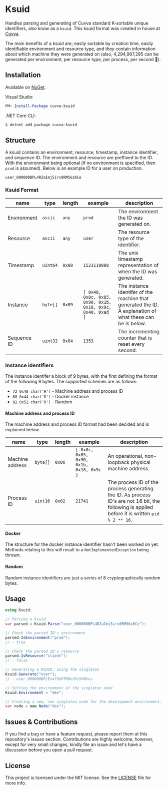 # Ksuid

Handles parsing and generating of Cuvva standard K-sortable unique identifiers, also know as a `ksuid`. This ksuid format was created in house at [Cuvva](https://github.com/cuvva).

The main benefits of a ksuid are; easily sortable by creation time, easily identifiable environment and resource type, and they contain information about which machine they were generated on (also, 4,294,967,295 can be generated per environment, per resource type, per process, per second 🎉).

## Installation

Available on [NuGet](https://www.nuget.org/packages/cuvva-ksuid/).

Visual Studio:

```powershell
PM> Install-Package cuvva-ksuid
```

.NET Core CLI:

```bash
$ dotnet add package cuvva-ksuid
```

## Structure

A ksuid contains an environment, resource, timestamp, instance identifier, and sequence ID. The environment and resource are preffixed to the ID. With the environment being optional (if no environment is specified, then `prod` is assumed). Below is an example ID for a user on production.

`user_000000BPL4RZaImj5irv0RM56z6Ce`

### Ksuid Format

| name | type | length | example | description |
| ---- | ---- | ------ | ------- | ----------- |
| Environment | `ascii` | `any` | `prod` | The environment the ID was generated on. |
| Resource | `ascii` | `any` | `user` | The resource type of the identifier. |
| Timestamp | `uint64` | `0x08` | `1523119808` | The unix timestamp representation of when the ID was generated. |
| Instance | `byte[]` | `0x09` | `[ 0x48, 0x8c, 0x85, 0x90, 0x1b, 0x18, 0x9c, 0x40, 0xad ]` | The instance identifer of the machine that generated the ID. A explanation of what these can be is below. |
| Sequence ID | `uint32` | `0x04` | `1353` | The incrementing counter that is reset every second. |

### Instance identifiers

The instance identifer a block of 9 bytes, with the first defining the format of the following 8 bytes. The supported schemes are as follows:

- `72 0x48 char('H')` - Machine address and process ID
- `68 0x44 char('D')` - Docker instance
- `82 0x52 char('R')` - Random

#### Machine address and process ID

The machine address and process ID format had been decided and is explained below.

| name | type | length | example | description |
| ---- | ---- | ------ | ------- | ----------- |
| Machine address | `byte[]` | `0x06` | `[ 0x8c, 0x85, 0x90, 0x1b, 0x18, 0x9c ]` | An operational, non-loopback physical machine address. |
| Process ID | `uint16` | `0x02` | `21741` | The process ID of the process generating the ID. As process ID's are not 16 bit, the following is applied before it is written `pid % 2 ** 16`. |

#### Docker

The structure for the docker instance identifier hasn't been worked on yet. Methods relating to this will result in a `NotImplementedException` being thrown.

#### Random

Random instance identifiers are just a series of 8 cryptographically random bytes.


## Usage

```csharp
using Ksuid;

// Parsing a ksuid
var parsed = Ksuid.Parse("user_000000BPL4RZaImj5irv0RM56z6Ce");

// Check the parsed ID's environment
parsed.IsEnvironment("prod");
// - true

// Check the parsed ID's resource
parsed.IsResource("client");
// - false

// Generating a KSUID, using the singleton
Ksuid.Generate("user");
// - user_000000BPLEn4f9U9TM0eJKi9VNVcu

// Setting the environment of the singleton node
Ksuid.Environment = "dev";

// Creating a new, non singleton node for the development environment.
var node = new Node("dev");
```

## Issues & Contributions

If you find a bug or have a feature request, please report them at this repository's issues section. Contributions are highly welcome, however, except for very small changes, kindly file an issue and let's have a discussion before you open a pull request.

## License

This project is licensed under the MIT license. See the [LICENSE](LICENSE) file for more info.
